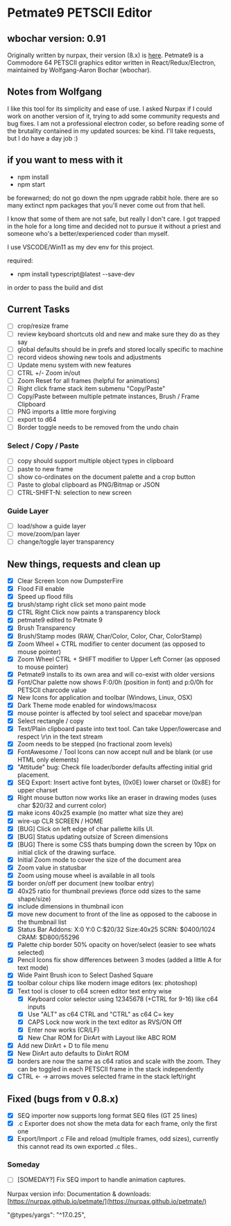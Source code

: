 # Petmate9 PETSCII Editor

## wbochar version: 0.91

Originally written by nurpax, their version (8.x) is [here](https://nurpax.github.io/petmate/).
Petmate9 is a Commodore 64 PETSCII graphics editor written in React/Redux/Electron, maintained by Wolfgang-Aaron Bochar (wbochar).

## Notes from Wolfgang

I like this tool for its simplicity and ease of use. I asked Nurpax if I could work on another version of it, trying to add some community requests and bug fixes. I am not a professional electron coder, so before reading some of the brutality contained in my updated sources: be kind. I'll take requests, but I do have a day job :)

## if you want to mess with it

- npm install
- npm start

be forewarned; do not go down the npm upgrade rabbit hole. there are so many extinct npm packages that you'll never come out from that hell.

I know that some of them are not safe, but really I don't care. I got trapped in the hole for a long time and decided not to pursue it without a priest and someone who's a better/experienced coder than myself.

I use VSCODE/Win11 as my dev env for this project.

required:

- npm install typescript@latest --save-dev

in order to pass the build and dist

## Current Tasks

- [ ] crop/resize frame
- [ ] review keyboard shortcuts old and new and make sure they do as they say
- [ ] global defaults should be in prefs and stored locally specific to machine
- [ ] record videos showing new tools and adjustments
- [ ] Update menu system with new features
- [ ] CTRL +/- Zoom in/out
- [ ] Zoom Reset for all frames (helpful for animations)
- [ ] Right click frame stack item submenu "Copy/Paste"
- [ ] Copy/Paste between multiple petmate instances, Brush / Frame Clipboard
- [ ] PNG imports a little more forgiving
- [ ] export to d64
- [ ] Border toggle needs to be removed from the undo chain

### Select / Copy / Paste

- [ ] copy should support multiple object types in clipboard
- [ ] paste to new frame
- [ ] show co-ordinates on the document palette and a crop button
- [ ] Paste to global clipboard as PNG/Bitmap or JSON
- [ ] CTRL-SHIFT-N: selection to new screen

### Guide Layer

- [ ] load/show a guide layer
- [ ] move/zoom/pan layer
- [ ] change/toggle layer transparency

## New things, requests and clean up

- [x] Clear Screen Icon now DumpsterFire
- [x] Flood Fill enable
- [x] Speed up flood fills
- [x] brush/stamp right click set mono paint mode
- [x] CTRL Right Click now paints a transparency block
- [x] petmate9 edited to Petmate 9
- [x] Brush Transparency
- [x] Brush/Stamp modes (RAW, Char/Color, Color, Char, ColorStamp)
- [x] Zoom Wheel + CTRL modifier to center document (as opposed to mouse pointer)
- [x] Zoom Wheel CTRL + SHIFT modifier to Upper Left Corner (as opposed to mouse pointer)
- [x] Petmate9 installs to its own area and will co-exist with older versions
- [x] Font/Char palette now shows F:0/0h (position in font) and p:0/0h for PETSCII charcode value
- [x] New Icons for application and toolbar (Windows, Linux, OSX)
- [x] Dark Theme mode enabled for windows/macosx
- [x] mouse pointer is affected by tool select and spacebar move/pan
- [x] Select rectangle / copy
- [x] Text/Plain clipboard paste into text tool. Can take Upper/lowercase and respect \r\n in the text stream
- [x] Zoom needs to be stepped (no fractional zoom levels)
- [x] FontAwesome / Tool Icons can now accept null and be blank (or use HTML only elements)
- [x] "Attitude" bug: Check file loader/border defaults affecting initial grid placement.
- [x] SEQ Export: Insert active font bytes, (0x0E) lower charset or (0x8E) for upper charset
- [x] Right mouse button now works like an eraser in drawing modes (uses char $20/32 and current color)
- [x] make icons 40x25 example (no matter what size they are)
- [x] wire-up CLR SCREEN / HOME
- [x] [BUG] Click on left edge of char pallette kills UI.
- [x] [BUG] Status updating outsize of Screen dimensions
- [x] [BUG] There is some CSS thats bumping down the screen by 10px on initial click of the drawing surface.
- [x] Initial Zoom mode to cover the size of the document area
- [x] Zoom value in statusbar
- [x] Zoom using mouse wheel is available in all tools
- [x] border on/off per document (new toolbar entry)
- [x] 40x25 ratio for thumbnail previews (force odd sizes to the same shape/size)
- [x] include dimensions in thumbnail icon
- [x] move new document to front of the line as opposed to the caboose in the thumbnail list
- [x] Status Bar Addons: X:0 Y:0 C:$20/32 Size:40x25 SCRN: $0400/1024 CRAM: $D800/55296
- [x] Palette chip border 50% opacity on hover/select (easier to see whats selected)
- [x] Pencil Icons fix show differences between 3 modes (added a little A for text mode)
- [x] Wide Paint Brush icon to Select Dashed Square
- [x] toolbar colour chips like modern image editors (ex: photoshop)
- [x] Text tool is closer to c64 screen editor text entry wise
  - [x] Keyboard color selector using 12345678 (+CTRL for 9-16) like c64 inputs
  - [x] Use "ALT" as c64 CTRL and "CTRL" as c64 C= key
  - [x] CAPS Lock now work in the text editor as RVS/ON Off
  - [x] Enter now works (CR/LF)
  - [x] New Char ROM for DirArt with Layout like ABC ROM
- [x] Add new DirArt + D to file menu
- [x] New DirArt auto defaults to DirArt ROM
- [x] borders are now the same as c64 ratios and scale with the zoom. They can be toggled in each PETSCII frame in the stack independently
- [x] CTRL <- -> arrows moves selected frame in the stack left/right

## Fixed (bugs from v 0.8.x)

- [x] SEQ importer now supports long format SEQ files (GT 25 lines)
- [x] .c Exporter does not show the meta data for each frame, only the first one
- [x] Export/Import .c File and reload (multiple frames, odd sizes), currently this cannot read its own exported .c files..

### Someday

- [ ] [SOMEDAY?] Fix SEQ import to handle animation captures.

Nurpax version info:
Documentation & downloads: [https://nurpax.github.io/petmate/](https://nurpax.github.io/petmate/)


"@types/yargs": "^17.0.25",

